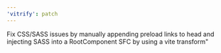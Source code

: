 ```yaml
---
'vitrify': patch
---
```


Fix CSS/SASS issues by manually appending preload links to head and injecting SASS into a RootComponent SFC by using a vite transform"
